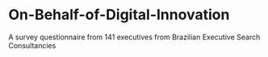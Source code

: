 # On-Behalf-of-Digital-Innovation
A survey questionnaire from 141 executives from Brazilian Executive Search Consultancies
